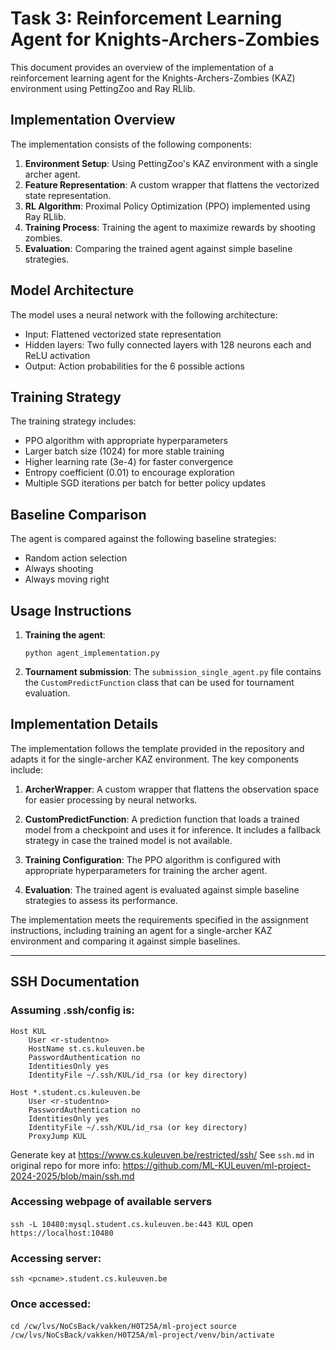 # Task 3: Reinforcement Learning Agent for Knights-Archers-Zombies

This document provides an overview of the implementation of a reinforcement learning agent for the Knights-Archers-Zombies (KAZ) environment using PettingZoo and Ray RLlib.

## Implementation Overview

The implementation consists of the following components:

1. **Environment Setup**: Using PettingZoo's KAZ environment with a single archer agent.
2. **Feature Representation**: A custom wrapper that flattens the vectorized state representation.
3. **RL Algorithm**: Proximal Policy Optimization (PPO) implemented using Ray RLlib.
4. **Training Process**: Training the agent to maximize rewards by shooting zombies.
5. **Evaluation**: Comparing the trained agent against simple baseline strategies.

## Model Architecture

The model uses a neural network with the following architecture:
- Input: Flattened vectorized state representation
- Hidden layers: Two fully connected layers with 128 neurons each and ReLU activation
- Output: Action probabilities for the 6 possible actions

## Training Strategy

The training strategy includes:
- PPO algorithm with appropriate hyperparameters
- Larger batch size (1024) for more stable training
- Higher learning rate (3e-4) for faster convergence
- Entropy coefficient (0.01) to encourage exploration
- Multiple SGD iterations per batch for better policy updates

## Baseline Comparison

The agent is compared against the following baseline strategies:
- Random action selection
- Always shooting
- Always moving right

## Usage Instructions

1. **Training the agent**:
   ```
   python agent_implementation.py
   ```

2. **Tournament submission**:
   The `submission_single_agent.py` file contains the `CustomPredictFunction` class that can be used for tournament evaluation.

## Implementation Details

The implementation follows the template provided in the repository and adapts it for the single-archer KAZ environment. The key components include:

1. **ArcherWrapper**: A custom wrapper that flattens the observation space for easier processing by neural networks.

2. **CustomPredictFunction**: A prediction function that loads a trained model from a checkpoint and uses it for inference. It includes a fallback strategy in case the trained model is not available.

3. **Training Configuration**: The PPO algorithm is configured with appropriate hyperparameters for training the archer agent.

4. **Evaluation**: The trained agent is evaluated against simple baseline strategies to assess its performance.

The implementation meets the requirements specified in the assignment instructions, including training an agent for a single-archer KAZ environment and comparing it against simple baselines.

---

## SSH Documentation

### Assuming .ssh/config is:
```
Host KUL
    User <r-studentno>
    HostName st.cs.kuleuven.be
    PasswordAuthentication no
    IdentitiesOnly yes
    IdentityFile ~/.ssh/KUL/id_rsa (or key directory)

Host *.student.cs.kuleuven.be
    User <r-studentno>
    PasswordAuthentication no
    IdentitiesOnly yes
    IdentityFile ~/.ssh/KUL/id_rsa (or key directory)
    ProxyJump KUL
```
Generate key at https://www.cs.kuleuven.be/restricted/ssh/
See `ssh.md` in original repo for more info: https://github.com/ML-KULeuven/ml-project-2024-2025/blob/main/ssh.md

### Accessing webpage of available servers
`ssh -L 10480:mysql.student.cs.kuleuven.be:443 KUL`
open `https://localhost:10480`

### Accessing server:
`ssh <pcname>.student.cs.kuleuven.be`

### Once accessed:
`cd /cw/lvs/NoCsBack/vakken/H0T25A/ml-project`
`source /cw/lvs/NoCsBack/vakken/H0T25A/ml-project/venv/bin/activate`

